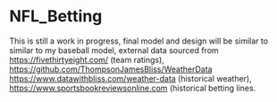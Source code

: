 # NFL_Betting
This is still a work in progress, final model and design will be similar to similar to my baseball model, external data sourced from https://fivethirtyeight.com/ (team ratings), https://github.com/ThompsonJamesBliss/WeatherData  https://www.datawithbliss.com/weather-data (historical weather), https://www.sportsbookreviewsonline.com (historical betting lines.
